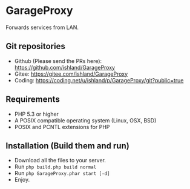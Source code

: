 # GarageProxy
Forwards services from LAN.

## Git repositories
- Github (Please send the PRs here): https://github.com/ishland/GarageProxy
- Gitee: https://gitee.com/ishland/GarageProxy
- Coding: https://coding.net/u/ishland/p/GarageProxy/git?public=true

## Requirements
- PHP 5.3 or higher
- A POSIX compatible operating system (Linux, OSX, BSD)
- POSIX and PCNTL extensions for PHP

## Installation (Build them and run)
- Download all the files to your server.
- Run `php build.php build normal`
- Run `php GarageProxy.phar start [-d]`
- Enjoy.

